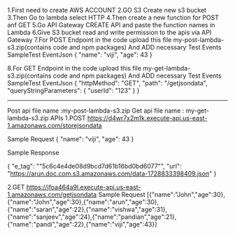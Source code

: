 1.First need to create AWS ACCOUNT
2.GO S3 Create new s3 bucket
3.Then Go to lambda select HTTP
4.Then create a new function for POST anf GET
5.Go API Gateway CREATE API and paste the function names in Lambda
6.Give S3 bucket read and write permission to the apis via API Gateway
7.For POST Endpoint in the code upload this file my-post-lambda-s3.zip(contains code and npm packages)
  And ADD necessary Test Events
  SampleTest EventJson
  {
  "name": "viji",
  "age": 43
}

8.For GET Endpoint in the code upload this file my-get-lambda-s3.zip(contains code and npm packages)
  And ADD necessary Test Events
  SampleTest EventJson
  {
  "httpMethod": "GET",
  "path": "/getjsondata",
  "queryStringParameters": {
    "userId": "123"
  }
}
******************************************************************************************************************************************************************************************************************************************************************************

Post api file name :my-post-lambda-s3.zip
Get api file name : my-get-lambda-s3.zip
APIs
1.POST
https://d4wr7x2m1k.execute-api.us-east-1.amazonaws.com/storejsondata

Sample Request
{
  "name": "viji",
  "age": 43
}

Sample Response

{
    "e_tag": "\"5c6c4e4de08d9bcd7d61b16bd0bd6077\"",
    "url": "https://arun.doc.com.s3.amazonaws.com/data-1728833398409.json"
}


2.GET
https://jfoa464a9l.execute-api.us-east-1.amazonaws.com/getjsondata
Sample Request
[{"name":"John","age":30},{"name":"John","age":30},{"name":"arun","age":30},{"name":"saran","age":22},{"name":"vishwa","age":31},{"name":"sanjeev","age":24},{"name":"pandian","age":21},{"name":"pandi","age":22},{"name":"viji","age":43}]


